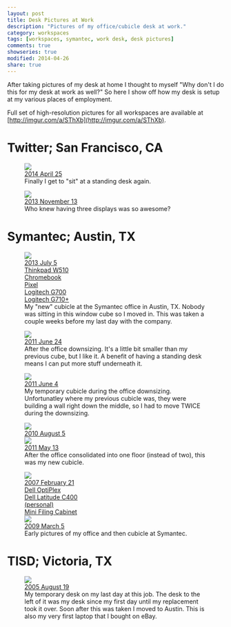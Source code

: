 ```yaml
---
layout: post
title: Desk Pictures at Work
description: "Pictures of my office/cubicle desk at work."
category: workspaces
tags: [workspaces, symantec, work desk, desk pictures]
comments: true
showseries: true
modified: 2014-04-26
share: true
---
```


After taking pictures of my desk at home I thought to myself "Why don't I do this for my desk at work as well?" So here
I show off how my desk is setup at my various places of employment.

Full set of high-resolution pictures for all workspaces are available at
[http://imgur.com/a/SThXb](http://imgur.com/a/SThXb).

# Twitter; San Francisco, CA

<figure>
    <!-- workspaces_2014-04-25_desk-work.jpg -->
    <a href="http://imgur.com/hSiJL9W"><div class="annotparent"><img src="http://i.imgur.com/hSiJL9Wl.jpg">
        <div class="annotation shadow-inverted" style="left:2%;top:2%">2014 April 25</div>
    </div></a>
    <figcaption>Finally I get to "sit" at a standing desk again.</figcaption>
</figure>

<figure>
    <!-- workspaces_2013-11-13_desk-work.jpg -->
    <a href="http://imgur.com/Srt4owo"><div class="annotparent"><img src="http://i.imgur.com/Srt4owol.jpg">
        <div class="annotation shadow-inverted" style="left:2%;top:2%">2013 November 13</div>
    </div></a>
    <figcaption>Who knew having three displays was so awesome?</figcaption>
</figure>

# Symantec; Austin, TX

<figure>
    <!-- workspaces_2013-07-05_desk-work.jpg -->
    <a href="http://imgur.com/fL6ZQ9G"><div class="annotparent shadow"><img src="http://i.imgur.com/fL6ZQ9Gl.jpg">
        <div class="annotation shadow-inverted" style="left:2%;top:2%">2013 July 5</div>
        <div class="annotation" style="left:40%;top:42%">Thinkpad W510</div>
        <div class="annotation" style="left:67%;top:44%">Chromebook<br />Pixel</div>
        <div class="annotation" style="left:32%;top:50%">Logitech G700</div>
        <div class="annotation" style="left:30%;top:60%">Logitech G710+</div>
    </div></a>
    <figcaption>My "new" cubicle at the Symantec office in Austin, TX. Nobody was sitting in this window cube so I
    moved in. This was taken a couple weeks before my last day with the company.</figcaption>
</figure>

<figure>
    <!-- workspaces_2011-06-24_desk-work.jpg -->
    <a href="http://imgur.com/krGiG"><div class="annotparent"><img src="http://i.imgur.com/krGiGl.jpg">
        <div class="annotation shadow-inverted" style="left:2%;top:2%">2011 June 24</div>
    </div></a>
    <figcaption>After the office downsizing. It's a little bit smaller than my previous cube, but I like it. A benefit
    of having a standing desk means I can put more stuff underneath it.</figcaption>
</figure>

<figure>
    <!-- workspaces_2011-06-04_desk-work.jpg -->
    <a href="http://imgur.com/lzVz2"><div class="annotparent"><img src="http://i.imgur.com/lzVz2l.jpg">
        <div class="annotation shadow-inverted" style="left:2%;top:2%">2011 June 4</div>
    </div></a>
    <figcaption>My temporary cubicle during the office downsizing.  Unfortunatley where my previous cubicle was, they
    were building a wall right down the middle, so I had to move TWICE during the downsizing.</figcaption>
</figure>

<figure class="half">
    <!-- workspaces_2010-08-05_desk-work.jpg -->
    <a href="http://imgur.com/Sb8AG"><div class="annotparent"><img src="http://i.imgur.com/Sb8AGm.jpg">
        <div class="annotation shadow-inverted" style="left:2%;top:2%">2010 August 5</div>
    </div></a>
    <!-- workspaces_2011-05-13_desk-work.jpg -->
    <a href="http://imgur.com/3PK0f"><div class="annotparent"><img src="http://i.imgur.com/3PK0fm.jpg">
        <div class="annotation shadow-inverted" style="left:2%;top:2%">2011 May 13</div>
    </div></a>
    <figcaption>After the office consolidated into one floor (instead of two), this was my new cubicle.</figcaption>
</figure>

<figure class="half">
    <!-- workspaces_2007-02-21_desk-work.jpg -->
    <a href="http://imgur.com/rtiSO"><div class="annotparent"><img src="http://i.imgur.com/rtiSOm.jpg">
        <div class="annotation shadow-inverted" style="left:2%;top:2%">2007 February 21</div>
        <div class="annotation shadow-inverted" style="left:30%;top:40%">Dell OptiPlex</div>
        <div class="annotation shadow-inverted" style="left:2%;top:50%">Dell Latitude C400<br />(personal)</div>
        <div class="annotation shadow-inverted" style="left:2%;top:90%">Mini Filing Cabinet</div>
    </div></a>
    <!-- workspaces_2009-03-05-desk-work.jpg -->
    <a href="http://imgur.com/xCDHe"><div class="annotparent"><img src="http://i.imgur.com/xCDHem.jpg">
        <div class="annotation shadow-inverted" style="left:2%;top:2%">2009 March 5</div>
    </div></a>
    <figcaption>Early pictures of my office and then cubicle at Symantec.</figcaption>
</figure>

# TISD; Victoria, TX

<figure>
    <!-- workspaces_2005-08-19_desk-work.jpg -->
    <a href="http://imgur.com/pSoGfFu"><div class="annotparent"><img src="http://i.imgur.com/pSoGfFul.jpg">
        <div class="annotation shadow-inverted" style="left:2%;top:2%">2005 August 19</div>
    </div></a>
    <figcaption>My temporary desk on my last day at this job. The desk to the left of it was my desk since my first day
    until my replacement took it over. Soon after this was taken I moved to Austin. This is also my very first laptop
    that I bought on eBay.</figcaption>
</figure>

